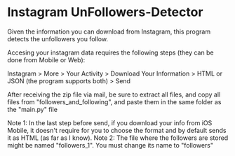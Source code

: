 # Instagram UnFollowers-Detector

Given the information you can download from Instagram, this program detects the unfollowers you follow.

Accesing your instagram data requires the following steps (they can be done from Mobile or Web):

Instagram > More > Your Activity > Download Your Information > HTML or JSON (the program supports both) > Send

After receiving the zip file via mail, be sure to extract all files, and copy all files from "followers_and_following", and paste them in the same folder as the "main.py" file




Note 1: In the last step before send, if you download your info from iOS Mobile, it doesn't require for you to choose the format and by default sends it as HTML (as far as I know).
Note 2: The file where the followers are stored might be named "followers_1". You must change its name to "followers"
